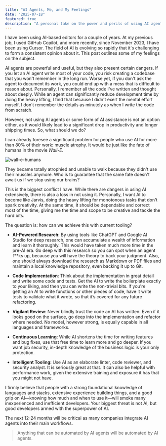 ```yaml
---
title: "AI Agents, Me, and My Feelings"
date: "2025-07-18"
featured: true
description: "A personal take on the power and perils of using AI agents in software development, exploring how to strike a balance between productivity and preserving one's skills."
---
```


I have been using AI-based editors for a couple of years. At my previous job, I used GitHub Copilot, and more recently, since November 2023, I have been using Cursor. The field of AI is evolving so rapidly that it's challenging to form a consistent opinion about it. This post outlines some of my feelings on the subject.

AI agents are powerful and useful, but they also present certain dangers. If you let an AI agent write most of your code, you risk creating a codebase that you won't remember in the long run. Worse yet, if you don't ask the agent to document its work, you could end up with a mess that is difficult to reason about. Personally, I remember all the code I've written and thought about deeply. While an agent can significantly reduce development time by doing the heavy lifting, I find that because I didn't exert the mental effort myself, I don't remember the details as minutely as when I write the code from scratch.

However, not using AI agents or some form of AI assistance is not an option either, as it would likely lead to a significant drop in productivity and longer shipping times. So, what should we do?

I can already foresee a significant problem for people who use AI for more than 80% of their work: muscle atrophy. It would be just like the fate of humans in the movie *Wall-E*.

![wall-e-humans](https://m.media-amazon.com/images/M/MV5BZDQ5MzBmODItZDZjMC00Mjk3LThiYTUtOTc5NzkzNTU3NmNiXkEyXkFqcGc@._V1_QL75_UX820_.jpg)

They became totally atrophied and unable to walk because they didn't use their muscles anymore. Who is to guarantee that the same fate doesn't await us if we stop using our brains?

This is the biggest conflict I have. While there are dangers in using AI extensively, there is also a loss in not using it. Personally, I want AI to become like Jarvis, doing the heavy lifting for monotonous tasks that don't spark creativity. At the same time, it should be dependable and correct most of the time, giving me the time and scope to be creative and tackle the hard bits.

The question is: how can we achieve this with current tooling?

-   **AI-Powered Research**: By using tools like ChatGPT and Google AI Studio for deep research, one can accumulate a wealth of information and learn it thoroughly. This would have taken much more time in the pre-AI era. Go deep with this research so you can spot when an agent f**ks up, because you will have the theory to back your judgment. Also, one should always download the research as Markdown or PDF files and maintain a local knowledge repository, even backing it up to Git.

-   **Code Implementation**: Think about the implementation in great detail and write some code and tests. Get the AI to write the boilerplate exactly to your liking, and then you can write the non-trivial bits. If you're getting an AI to write functions or other pieces of code, have it write tests to validate what it wrote, so that it’s covered for any future refactoring.

-   **Vigilant Review**: Never blindly trust the code an AI has written. Even if it looks good on the surface, go deep into the implementation and refactor where needed. No model, however strong, is equally capable in all languages and frameworks.

-   **Continuous Learning**: While AI shortens the time for writing features and bug fixes, use that free time to learn more and go deeper. If you want job security, in-depth knowledge of the business logic is your only protection.

-   **Intelligent Tooling**: Use AI as an elaborate linter, code reviewer, and security analyst. It is seriously great at that. It can also be helpful with performance work, given the extensive training and exposure it has that you might not have.

I firmly believe that people with a strong foundational knowledge of languages and stacks, extensive experience building things, and a good grip on AI—knowing how much and when to use it—will smoke many inexperienced and inefficient developers. Your biggest threat is not AI, but good developers armed with the superpower of AI.

The next 12-24 months will be critical as many companies integrate AI agents into their main workflows.

> Anything that can be automated by AI agents will be automated by AI agents.

